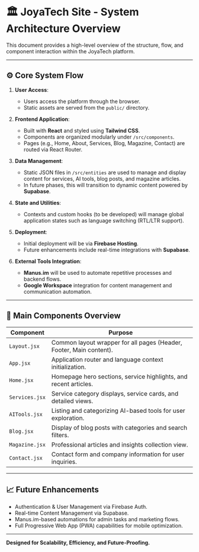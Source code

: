 
# 🏛️ JoyaTech Site - System Architecture Overview

This document provides a high-level overview of the structure, flow, and component interaction within the JoyaTech platform.

---

## ⚙️ Core System Flow

1. **User Access**: 
   - Users access the platform through the browser.
   - Static assets are served from the `public/` directory.

2. **Frontend Application**:
   - Built with **React** and styled using **Tailwind CSS**.
   - Components are organized modularly under `/src/components`.
   - Pages (e.g., Home, About, Services, Blog, Magazine, Contact) are routed via React Router.

3. **Data Management**:
   - Static JSON files in `/src/entities` are used to manage and display content for services, AI tools, blog posts, and magazine articles.
   - In future phases, this will transition to dynamic content powered by **Supabase**.

4. **State and Utilities**:
   - Contexts and custom hooks (to be developed) will manage global application states such as language switching (RTL/LTR support).

5. **Deployment**:
   - Initial deployment will be via **Firebase Hosting**.
   - Future enhancements include real-time integrations with **Supabase**.

6. **External Tools Integration**:
   - **Manus.im** will be used to automate repetitive processes and backend flows.
   - **Google Workspace** integration for content management and communication automation.

---

## 🧩 Main Components Overview

| Component      | Purpose |
|----------------|---------|
| `Layout.jsx`   | Common layout wrapper for all pages (Header, Footer, Main content). |
| `App.jsx`      | Application router and language context initialization. |
| `Home.jsx`     | Homepage hero sections, service highlights, and recent articles. |
| `Services.jsx` | Service category displays, service cards, and detailed views. |
| `AITools.jsx`  | Listing and categorizing AI-based tools for user exploration. |
| `Blog.jsx`     | Display of blog posts with categories and search filters. |
| `Magazine.jsx` | Professional articles and insights collection view. |
| `Contact.jsx`  | Contact form and company information for user inquiries. |

---

## 📈 Future Enhancements

- Authentication & User Management via Firebase Auth.
- Real-time Content Management via Supabase.
- Manus.im-based automations for admin tasks and marketing flows.
- Full Progressive Web App (PWA) capabilities for mobile optimization.

---

**Designed for Scalability, Efficiency, and Future-Proofing.**
